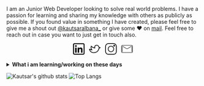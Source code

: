 I am an Junior Web Developer looking to solve real world problems. I have a passion for learning and sharing my knowledge with others as publicly as possible. 
If you found value in something I have created, please feel free to give me a shout out [@kautsaralbana_](https://twitter.com/kautsaralbana_) or give some ♥ on [mail](mailto:kautsaralbana@protonmail.com). Feel free to reach out in case you want to just get in touch also.

<p align='center'>
<a href="https://www.linkedin.com/in/kautsaralbana/"><img height="30" src="https://github.com/kxgcayh/kxgcayh/blob/main/linkedin.png?raw=true"></a>&nbsp;&nbsp;
<a href="https://twitter.com/kautsaralbana_"><img height="30" src="https://github.com/kxgcayh/kxgcayh/blob/main/twitter.png?raw=true"></a>&nbsp;&nbsp;
<a href="https://www.instagram.com/kautsaralbana/"><img height="30" src="https://github.com/kxgcayh/kxgcayh/blob/main/instagram.png?raw=true"></a>&nbsp;&nbsp;
<a href="mailto:singh_kshitij@yahoo.com"><img height="30" src="https://github.com/kxgcayh/kxgcayh/blob/main/mail.png?raw=true"></a>
</p>

<details>
 <summary><strong>What i am learning/working on these days</strong></summary>
 <ul>
   <li> Efficient system designing </li>
   <li> Learning about Web Development </li>
   <li> Reading about Programming </li>
  </ul>
</details>

![Kautsar's github stats](https://github-readme-stats.vercel.app/api?username=kxgcayh&hide=contribs,prs&show_icons=true&theme=dark)
![Top Langs](https://github-readme-stats.vercel.app/api/top-langs/?username=kxgcayh&layout=compact&theme=dark)
